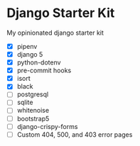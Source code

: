 # Django Starter Kit

My opinionated django starter kit

- [x] pipenv
- [x] django 5
- [x] python-dotenv
- [x] pre-commit hooks
- [x] isort
- [x] black
- [ ] postgresql
- [ ] sqlite
- [ ] whitenoise
- [ ] bootstrap5
- [ ] django-crispy-forms
- [ ] Custom 404, 500, and 403 error pages
